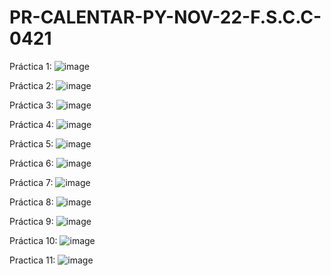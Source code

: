 # PR-CALENTAR-PY-NOV-22-F.S.C.C-0421

Práctica 1:
![image](https://github.com/user-attachments/assets/30bd7eb5-87f0-49fe-a055-6c8bb875c992)

Práctica 2:
![image](https://github.com/user-attachments/assets/ea439add-12aa-4fc4-a23d-264f80383775)

Práctica 3:
![image](https://github.com/user-attachments/assets/e4587edc-0b9a-4e8b-b171-a59c6197c81b)

Práctica 4:
![image](https://github.com/user-attachments/assets/a8a272aa-0a51-4321-907b-34f170dec3b8)

Práctica 5:
![image](https://github.com/user-attachments/assets/8fd58ab4-2b44-4c18-920d-c247c910b92d)

Práctica 6:
![image](https://github.com/user-attachments/assets/9abb0971-591f-479a-acc4-bf039f61377e)

Práctica 7:
![image](https://github.com/user-attachments/assets/20659d0b-2a95-4713-ab35-58d3fd7edcc0)

Práctica 8:
![image](https://github.com/user-attachments/assets/e488a527-bd05-4f3d-884c-2f14c9eb3464)

Práctica 9:
![image](https://github.com/user-attachments/assets/f3f508b0-e908-4173-a4a7-2a10e243ebb0)

Práctica 10:
![image](https://github.com/user-attachments/assets/14b9064f-b533-45ec-966d-140726358044)

Practica 11:
![image](https://github.com/user-attachments/assets/91c860c5-1d49-45e8-935f-0731a043ac25)
